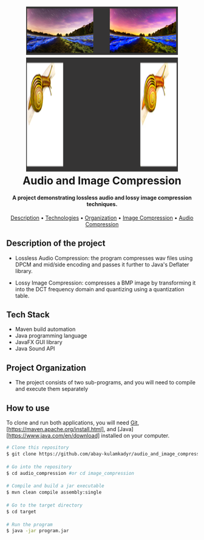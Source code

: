 <h1 align="center">
  <br>
  <img src="/images/landscape.png" alt="Audio and Image Compression" width="400" hieght="300">
  <img src="/images/snail.png" alt="Audio and Image Compression" width="400" height="300">
  <br>
  Audio and Image Compression
  <br>
</h1>

<h4 align="center">A project demonstrating lossless audio and lossy image compression techniques.</h4>

<p align="center">
  <a href="#description-of-the-project">Description</a> •
  <a href="#technologies-used">Technologies</a> •
  <a href="#project-organization">Organization</a> •
  <a href="#image-compression">Image Compression</a> •
  <a href="#audio-compression">Audio Compression</a>
</p>


## Description of the project

* Lossless Audio Compression: the program compresses wav files using DPCM and mid/side encoding and passes it further to Java's Deflater library.

* Lossy Image Compression: compresses a BMP image by transforming it into the DCT frequency domain and quantizing using a quantization table.

## Tech Stack

* Maven build automation
* Java programming language
* JavaFX GUI library
* Java Sound API

## Project Organization

* The project consists of two sub-programs, and you will need to compile and execute them separately

## How to use

To clone and run both applications, you will need [Git](https://git-scm.com), [https://maven.apache.org/install.html], and [Java][https://www.java.com/en/download] installed on your computer.

```bash
# Clone this repository
$ git clone https://github.com/abay-kulamkadyr/audio_and_image_compression.git

# Go into the repository
$ cd audio_compression #or cd image_compression

# Compile and build a jar executable
$ mvn clean compile assembly:single

# Go to the target directory
$ cd target

# Run the program
$ java -jar program.jar

```
